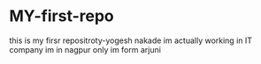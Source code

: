 # MY-first-repo
this is my firsr repositroty-yogesh nakade
im actually working in IT company
im in nagpur only
im form arjuni
